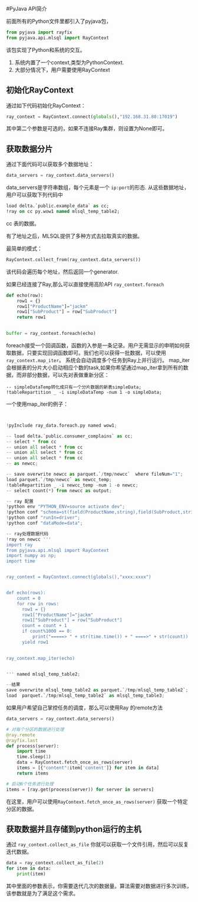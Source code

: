 #PyJava API简介

前面所有的Python文件里都引入了pyjava包，

```python
from pyjava import rayfix
from pyjava.api.mlsql import RayContext
```

该包实现了Python和系统的交互。

1. 系统内置了一个context,类型为PythonContext.
2. 大部分情况下，用户需要使用RayContext

## 初始化RayContext

通过如下代码初始化RayContext：

```python
ray_context = RayContext.connect(globals(),"192.168.31.80:17019")
```

其中第二个参数是可选的，如果不连接Ray集群，则设置为None即可。

## 获取数据分片

通过下面代码可以获取多个数据地址：

```python
data_servers = ray_context.data_servers()
```

data_servers是字符串数组，每个元素是一个 `ip:port`的形态. 从这些数据地址，用户可以获取下列代码中

```sql
load delta.`public.example_data` as cc;
!ray on cc py.wow1 named mlsql_temp_table2;
```
cc 表的数据。

有了地址之后，MLSQL提供了多种方式去拉取真实的数据。

最简单的模式：

```sql
RayContext.collect_from(ray_context.data_servers())
```

该代码会遍历每个地址，然后返回一个generator.  

如果已经连接了Ray,那么可以直接使用高阶API `ray_context.foreach`

```python
def echo(row):
    row1 = {}
    row1["ProductName"]="jackm"
    row1["SubProduct"] = row["SubProduct"]
    return row1
    

buffer = ray_context.foreach(echo)
```
foreach接受一个回调函数，函数的入参是一条记录。用户无需显示的申明如何获取数据，只要实现回调函数即可。我们也可以获得一批数据，可以使用`ray_context.map_iter`。 系统会自动调度多个任务到Ray上并行运行。 map_iter会根据表的分片大小启动相应个数的task,如果你希望通过map_iter拿到所有的数据，而非部分数据，可以先对表做重新分区：

```
-- simpleDataTemp转化成只有一个分片数据的新表simpleData; 
!tableRepartition _ -i simpleDataTemp -num 1 -o simpleData;
```

一个使用map_iter的例子：

```python


!pyInclude ray_data.foreach.py named wow1;

-- load delta.`public.consumer_complains` as cc;
-- select * from cc 
-- union all select * from cc 
-- union all select * from cc 
-- union all select * from cc 
-- as newcc;

-- save overwrite newcc as parquet.`/tmp/newcc`  where fileNum="1";
load parquet.`/tmp/newcc` as newcc_temp;
!tableRepartition _ -i newcc_temp -num 1 -o newcc;
-- select count(*) from newcc as output;

-- ray 配置
!python env "PYTHON_ENV=source activate dev";
!python conf "schema=st(field(ProductName,string),field(SubProduct,string))";
!python conf "runIn=driver";
!python conf "dataMode=data";

-- ray处理数据代码
!ray on newcc '''
import ray
from pyjava.api.mlsql import RayContext
import numpy as np;
import time


ray_context = RayContext.connect(globals(),"xxxx:xxxx")


def echo(rows):
    count = 0
    for row in rows:
      row1 = {}
      row1["ProductName"]="jackm"
      row1["SubProduct"] = row["SubProduct"]
      count = count + 1
      if count%1000 == 0:
          print("=====> " + str(time.time()) + " ====>" + str(count))
      yield row1
    

ray_context.map_iter(echo)


''' named mlsql_temp_table2;

--结果
save overwrite mlsql_temp_table2 as parquet.`/tmp/mlsql_temp_table2`;
load  parquet.`/tmp/mlsql_temp_table2` as mlsql_temp_table3;

```

如果用户希望自己掌控任务的调度，那么可以使用Ray 的remote方法

```python
data_servers = ray_context.data_servers()

# 对每个分区的数据进行处理
@ray.remote
@rayfix.last
def process(server):
    import time
    time.sleep(1)
    data = RayContext.fetch_once_as_rows(server)
    items = [{"content":item['content']} for item in data]
    return items

# 启动N个任务进行处理
items = [ray.get(process(server)) for server in servers]
```

在这里，用户可以使用`RayContext.fetch_once_as_rows(server)` 获取一个特定分区的数据。

## 获取数据并且存储到python运行的主机

通过 `ray_context.collect_as_file` 你就可以获取一个文件引用，然后可以反复迭代数据。

```python
data = ray_context.collect_as_file(2)
for item in data: 
    print(item)
```

其中里面的参数表示，你需要迭代几次的数据量。算法需要对数据进行多次训练，该参数就是为了满足这个需求。








